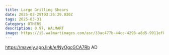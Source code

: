 ```yaml
---
title: Large Grilling Shears
date: 2025-03-29T03:26:29.030Z
tags: 2025-03-31
Category: OTHERS
description: 0.97, WALMART
image: https://i5.walmartimages.com/asr/33ac477b-44cc-4298-a8d5-9911ef8e2d47.8cbb02e96f739adce985917ea8f4e775.jpeg?odnHeight=640&odnWidth=640&odnBg=FFFFFF
---
```

https://mavely.app.link/e/NyOgcGCA7Rb    AD
